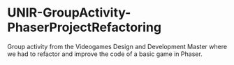 # UNIR-GroupActivity-PhaserProjectRefactoring
 
Group activity from the Videogames Design and Development Master where we had to refactor and improve the code of a basic game in Phaser.
